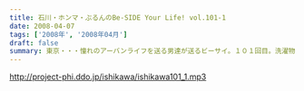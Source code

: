 ```yaml
---
title: 石川・ホンマ・ぶるんのBe-SIDE Your Life! vol.101-1
date: 2008-04-07
tags: ['2008年', '2008年04月']
draft: false
summary: 東京・・・憧れのアーバンライフを送る男達が送るビーサイ。１０１回目。洗濯物のお話など、生活臭・生活にまみれた・生活に疲れた内容の一本目となっています。NAMAE
---
```


http://project-phi.ddo.jp/ishikawa/ishikawa101_1.mp3
